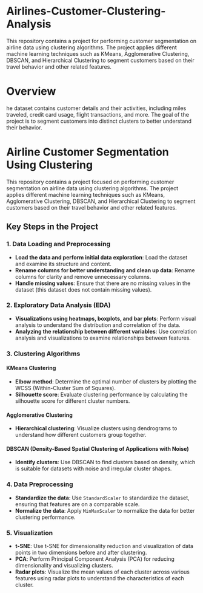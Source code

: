 # Airlines-Customer-Clustering-Analysis
This repository contains a project for performing customer segmentation on airline data using clustering algorithms. The project applies different machine learning techniques such as KMeans, Agglomerative Clustering, DBSCAN, and Hierarchical Clustering to segment customers based on their travel behavior and other related features.

# Overview
he dataset contains customer details and their activities, including miles traveled, credit card usage, flight transactions, and more. The goal of the project is to segment customers into distinct clusters to better understand their behavior.
# Airline Customer Segmentation Using Clustering

This repository contains a project focused on performing customer segmentation on airline data using clustering algorithms. The project applies different machine learning techniques such as KMeans, Agglomerative Clustering, DBSCAN, and Hierarchical Clustering to segment customers based on their travel behavior and other related features.

## Key Steps in the Project

### 1. Data Loading and Preprocessing

- **Load the data and perform initial data exploration**: Load the dataset and examine its structure and content.
- **Rename columns for better understanding and clean up data**: Rename columns for clarity and remove unnecessary columns.
- **Handle missing values**: Ensure that there are no missing values in the dataset (this dataset does not contain missing values).

### 2. Exploratory Data Analysis (EDA)

- **Visualizations using heatmaps, boxplots, and bar plots**: Perform visual analysis to understand the distribution and correlation of the data.
- **Analyzing the relationship between different variables**: Use correlation analysis and visualizations to examine relationships between features.

### 3. Clustering Algorithms

#### KMeans Clustering
- **Elbow method**: Determine the optimal number of clusters by plotting the WCSS (Within-Cluster Sum of Squares).
- **Silhouette score**: Evaluate clustering performance by calculating the silhouette score for different cluster numbers.

#### Agglomerative Clustering
- **Hierarchical clustering**: Visualize clusters using dendrograms to understand how different customers group together.

#### DBSCAN (Density-Based Spatial Clustering of Applications with Noise)
- **Identify clusters**: Use DBSCAN to find clusters based on density, which is suitable for datasets with noise and irregular cluster shapes.

### 4. Data Preprocessing

- **Standardize the data**: Use `StandardScaler` to standardize the dataset, ensuring that features are on a comparable scale.
- **Normalize the data**: Apply `MinMaxScaler` to normalize the data for better clustering performance.

### 5. Visualization

- **t-SNE**: Use t-SNE for dimensionality reduction and visualization of data points in two dimensions before and after clustering.
- **PCA**: Perform Principal Component Analysis (PCA) for reducing dimensionality and visualizing clusters.
- **Radar plots**: Visualize the mean values of each cluster across various features using radar plots to understand the characteristics of each cluster.
